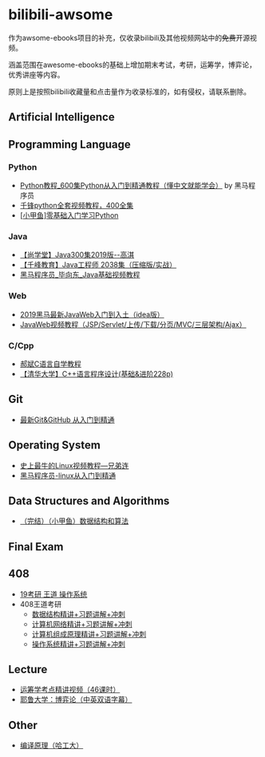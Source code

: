 # bilibili-awsome
作为awsome-ebooks项目的补充，仅收录bilibili及其他视频网站中的~~免费~~开源视频。

涵盖范围在awesome-ebooks的基础上增加期末考试，考研，运筹学，博弈论，优秀讲座等内容。

原则上是按照bilibili收藏量和点击量作为收录标准的，如有侵权，请联系删除。

## Artificial Intelligence

## Programming Language
### Python
- [Python教程_600集Python从入门到精通教程（懂中文就能学会）](https://www.bilibili.com/video/av14184325?from=search&seid=3408216665157476102) by 黑马程序员
- [千锋python全套视频教程，400全集](https://www.bilibili.com/video/av19956343?from=search&seid=3408216665157476102)
- [[小甲鱼]零基础入门学习Python](https://www.bilibili.com/video/av4050443?from=search&seid=11505434264789025700)

### Java
- [【尚学堂】Java300集2019版--高淇](https://www.bilibili.com/video/av29306544?from=search&seid=3408216665157476102)
- [【千峰教育】Java工程师 2038集（压缩版/实战）](https://www.bilibili.com/video/av47441209?from=search&seid=6857057467750107120)
- [黑马程序员_毕向东_Java基础视频教程](https://www.bilibili.com/video/av33655233?from=search&seid=6857057467750107120)
### Web
- [2019黑马最新JavaWeb入门到入土（idea版）](https://www.bilibili.com/video/av50351111?from=search&seid=220991621335181538)
- [JavaWeb视频教程（JSP/Servlet/上传/下载/分页/MVC/三层架构/Ajax）](https://www.bilibili.com/video/av29086718?from=search&seid=7026835406027389743)
### C/Cpp
- [郝斌C语言自学教程](https://www.bilibili.com/video/av8074534?from=search&seid=14704683881196584849)
- [【清华大学】C++语言程序设计(基础&进阶228p)](https://www.bilibili.com/video/av28842036?from=search&seid=14704683881196584849)
## Git
- [最新Git&GitHub 从入门到精通](https://www.bilibili.com/video/av53325547?from=search&seid=15556817393499511459)

## Operating System
- [史上最牛的Linux视频教程—兄弟连](https://www.bilibili.com/video/av18156598?from=search&seid=11080656265729364702)
- [黑马程序员-linux从入门到精通](https://www.bilibili.com/video/av23360560?from=search&seid=11080656265729364702)
## Data Structures and Algorithms
- [（完结）（小甲鱼）数据结构和算法](https://www.bilibili.com/video/av2975983?from=search&seid=4101679411041823402)

## Final Exam

## 408
- [19考研 王道 操作系统](https://www.bilibili.com/video/av31584226?from=search&seid=4872763619936383919)
- 408王道考研
  - [数据结构精讲+习题讲解+冲刺](https://www.bilibili.com/video/av36895433?from=search&seid=4872763619936383919)
  - [计算机网络精讲+习题讲解+冲刺](https://www.bilibili.com/video/av40248430?from=search&seid=4872763619936383919)
  - [计算机组成原理精讲+习题讲解+冲刺](https://www.bilibili.com/video/av39642369?from=search&seid=4872763619936383919)
  - [操作系统精讲+习题讲解+冲刺](https://www.bilibili.com/video/av40250778?from=search&seid=4872763619936383919)
  
## Lecture
- [运筹学考点精讲视频（46课时）](https://www.bilibili.com/video/av17640911?from=search&seid=10061939977698871693)
- [耶鲁大学：博弈论（中英双语字幕）](https://www.bilibili.com/video/av41333177?from=search&seid=13519059917002755793)

## Other
- [编译原理（哈工大）](https://www.bilibili.com/video/av17649289?from=search&seid=9708352006928317547)
